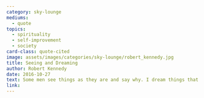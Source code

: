 ```yaml
---
category: sky-lounge
mediums:
  - quote
topics:
  - spirituality
  - self-improvement
  - society
card-class: quote-cited
image: assets/images/categories/sky-lounge/robert_kennedy.jpg
title: Seeing and Dreaming
author: Robert Kennedy
date: 2016-10-27
text: Some men see things as they are and say why. I dream things that never were and say why not.
link:
---
```

